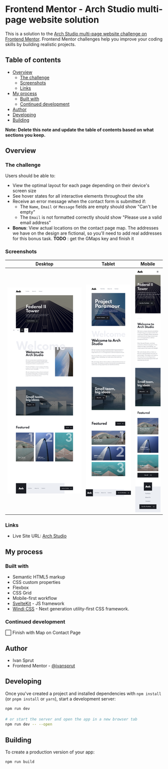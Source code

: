 # Frontend Mentor - Arch Studio multi-page website solution

This is a solution to the [Arch Studio multi-page website challenge on Frontend Mentor](https://www.frontendmentor.io/challenges/arch-studio-multipage-website-wNIbOFYR6). Frontend Mentor challenges help you improve your coding skills by building realistic projects.

## Table of contents

-   [Overview](#overview)
    -   [The challenge](#the-challenge)
    -   [Screenshots](#screenshots)
    -   [Links](#links)
-   [My process](#my-process)
    -   [Built with](#built-with)
    -   [Continued development](#continued-development)
-   [Author](#author)
-   [Developing](#developing)
-   [Building](#building)

**Note: Delete this note and update the table of contents based on what sections you keep.**

## Overview

### The challenge

Users should be able to:

-   View the optimal layout for each page depending on their device's screen size
-   See hover states for all interactive elements throughout the site
-   Receive an error message when the contact form is submitted if:
    -   The `Name`, `Email` or `Message` fields are empty should show "Can't be empty"
    -   The `Email` is not formatted correctly should show "Please use a valid email address"
-   **Bonus**: View actual locations on the contact page map. The addresses we have on the design are fictional, so you'll need to add real addresses for this bonus task. **TODO** : get the GMaps key and finish it

### Screenshots

| Desktop               | Tablet              | Mobile               |
| --------------------- | ------------------- | -------------------- |
| ![](./screenshot.png) | ![](./screenmd.png) | ![](./screenmob.png) |

### Links

-   Live Site URL: [Arch Studio](https://arch-studio-svelte.vercel.app/)

## My process

### Built with

-   Semantic HTML5 markup
-   CSS custom properties
-   Flexbox
-   CSS Grid
-   Mobile-first workflow
-   [SvelteKit](https://kit.svelte.dev/) - JS framework
-   [Windi CSS](https://https://windicss.org/) - Next generation utility-first CSS framework.

### Continued development

⬜️ Finish with Map on Contact Page

## Author

-   Ivan Sprut
-   Frontend Mentor - [@ivansprut](https://www.frontendmentor.io/profile/isprutfromua)

## Developing

Once you've created a project and installed dependencies with `npm install` (or `pnpm install` or `yarn`), start a development server:

```bash
npm run dev

# or start the server and open the app in a new browser tab
npm run dev -- --open
```

## Building

To create a production version of your app:

```bash
npm run build
```
